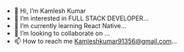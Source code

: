 - 👋 Hi, I’m Kamlesh Kumar
- 👀 I’m interested in  FULL STACK DEVELOPER...
- 🌱 I’m currently learning  React Native...
- 💞️ I’m looking to collaborate on ...
- 📫 How to reach me  Kamleshkumar91356@gmail.com...

<!---
Kamleshmahto8969/Kamleshmahto8969 is a ✨ special ✨ repository because its `README.md` (this file) appears on your GitHub profile.
You can click the Preview link to take a look at your changes.
--->
